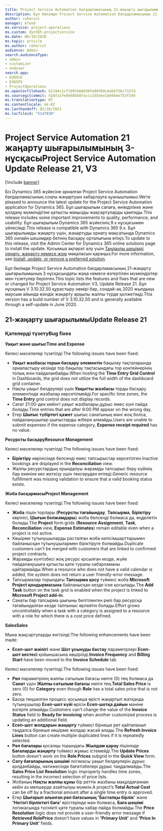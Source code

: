 ```yaml
---
title: Project Service Automation бағдарламасының 21-жаңарту шығарылымы 3-нұсқасындағы жаңалықтар немесе өзгерістер
description: Бұл бөлімде Project Service Automation бағдарламасының 21-жаңарту шығарылымының 3 нұсқасындағы қолжетімді мүмкіндіктер мен түзетулер берілген.
author: ruhercul
manager: kfend
ms.service: project-operations
ms.custom: dyn365-projectservice
ms.date: 06/19/2020
ms.topic: article
ms.author: ruhercul
audience: Admin
search.audienceType:
- admin
- customizer
- enduser
search.app:
- D365CE
- D365PS
- ProjectOperations
ms.openlocfilehash: b1194c1cf1997b68030fe88360c6ebb756c715fd
ms.sourcegitcommit: 418fa1fe9d605b8faccc2d5dee1b04b4e753f194
ms.translationtype: HT
ms.contentlocale: kk-KZ
ms.lasthandoff: 02/10/2021
ms.locfileid: "5147030"
---
```

# <a name="project-service-automation-update-release-21-v3"></a><span data-ttu-id="4bf33-103">Project Service Automation 21 жаңарту шығарылымының 3-нұсқасы</span><span class="sxs-lookup"><span data-stu-id="4bf33-103">Project Service Automation Update Release 21, V3</span></span>

[!include [banner](../includes/psa-now-project-operations.md)]

<span data-ttu-id="4bf33-104">Біз Dynamics 365 жүйесіне арналған Project Service Automation бағдарламасының соңғы жаңартуын хабарлауға қуаныштымыз.</span><span class="sxs-lookup"><span data-stu-id="4bf33-104">We’re pleased to announce the latest update for the Project Service Automation application for Dynamics 365.</span></span> <span data-ttu-id="4bf33-105">Бұл шығарылым сапаға, өнімділікке және қолдану мүмкіндігіне қатысты маңызды жақсартуларды қамтиды.</span><span class="sxs-lookup"><span data-stu-id="4bf33-105">This release includes some important improvements to quality, performance, and usability.</span></span> <span data-ttu-id="4bf33-106">Бұл шығарылым Dynamics 365 жүйесінің 9.x нұсқасымен үйлесімді.</span><span class="sxs-lookup"><span data-stu-id="4bf33-106">This release is compatible with Dynamics 365 9.x.</span></span> <span data-ttu-id="4bf33-107">Бұл шығарылымды жаңарту үшін, жаңартуды орнату мақсатында Dynamics 365 онлайн шешімдер бетінің басқару орталығына өтіңіз.</span><span class="sxs-lookup"><span data-stu-id="4bf33-107">To update to this release, visit the Admin Center for Dynamics 365 online solutions page to install the update.</span></span> <span data-ttu-id="4bf33-108">Қосымша ақпарат алу үшін [Таңдаулы шешімді орнату, жаңарту немесе жою](https://docs.microsoft.com/power-platform/admin/install-remove-preferred-solution) мақаласын қараңыз.</span><span class="sxs-lookup"><span data-stu-id="4bf33-108">For more information, see [Install, update, or remove a preferred solution](https://docs.microsoft.com/power-platform/admin/install-remove-preferred-solution).</span></span>

<span data-ttu-id="4bf33-109">Бұл бөлімде Project Service Automation бағдарламасының 21-жаңарту шығарылымының 3 нұсқасындағы жаңа немесе өзгертілен мүмкіндіктер мен түзетулер берілген.</span><span class="sxs-lookup"><span data-stu-id="4bf33-109">This topic lists the features and fixes that are new or changed for Project Service Automation V3, Update Release 21.</span></span> <span data-ttu-id="4bf33-110">Бұл нұсқаның V 3.10.32.50 құрастыру нөмірі бар, сондай-ақ 2020 жылдыңң маусым айында өзіндік жаңарту арқылы жалпы түрде қолжетімді.</span><span class="sxs-lookup"><span data-stu-id="4bf33-110">This version has a build number of V 3.10.32.50 and is generally available through a self-update in June 2020.</span></span>

## <a name="update-release-21"></a><span data-ttu-id="4bf33-111">21-жаңарту шығарылымы</span><span class="sxs-lookup"><span data-stu-id="4bf33-111">Update Release 21</span></span>

### <a name="bug-fixes"></a><span data-ttu-id="4bf33-112">Қателерді түзету</span><span class="sxs-lookup"><span data-stu-id="4bf33-112">Bug fixes</span></span>

<span data-ttu-id="4bf33-113">**Уақыт және шығыс**</span><span class="sxs-lookup"><span data-stu-id="4bf33-113">**Time and Expense**</span></span>

<span data-ttu-id="4bf33-114">Келесі мәселелер түзетілді:</span><span class="sxs-lookup"><span data-stu-id="4bf33-114">The following issues have been fixed:</span></span>

- <span data-ttu-id="4bf33-115">**Уақыт жазбасы торын басқару элементін** бақылау тақталарында орналастыру кезінде тор бақылау тақтасындағы тор контейнерінің толық енін пайдаланбайды.</span><span class="sxs-lookup"><span data-stu-id="4bf33-115">When hosting the **Time Entry Grid Control** in Dashboards, the grid does not utilize the full width of the dashboard grid container.</span></span>
- <span data-ttu-id="4bf33-116">Нақты уақыт белдеулері үшін **Уақытты жазбасы** торды басқару элементінде жазбалар көрсетілмейді.</span><span class="sxs-lookup"><span data-stu-id="4bf33-116">For specific time zones, the **Time Entry** grid control does not display records.</span></span>
- <span data-ttu-id="4bf33-117">Сағат 21:00-ден кейінгі уақыт жазбалары дұрыс емес күні пайда болады.</span><span class="sxs-lookup"><span data-stu-id="4bf33-117">Time entries that are after 9:00 PM appear on the wrong day.</span></span>
- <span data-ttu-id="4bf33-118">Егер **Шығыс түбіртегі қажет** шығыс санатының мәні жоқ болса, пайдаланушылар шығыстарды жібере алмайды.</span><span class="sxs-lookup"><span data-stu-id="4bf33-118">Users are unable to submit expenses if the expense category, **Expense receipt required** has no value.</span></span>

<span data-ttu-id="4bf33-119">**Ресурсты басқару**</span><span class="sxs-lookup"><span data-stu-id="4bf33-119">**Resource Management**</span></span>

<span data-ttu-id="4bf33-120">Келесі мәселелер түзетілді:</span><span class="sxs-lookup"><span data-stu-id="4bf33-120">The following issues have been fixed:</span></span>

- <span data-ttu-id="4bf33-121">**Біріктіру** көрінісінде белсенді емес тапсырыстар көрсетілген.</span><span class="sxs-lookup"><span data-stu-id="4bf33-121">Inactive bookings are displayed in the **Reconciliation** view.</span></span>
- <span data-ttu-id="4bf33-122">Жалпы ресурстардың орындалуы жарамды тапсырыс беру күйінің бар екеніне көз жеткізу үшін тексеруден өтпеді.</span><span class="sxs-lookup"><span data-stu-id="4bf33-122">Generic resource fulfillment was missing validation to ensure that a valid booking status exists.</span></span>

<span data-ttu-id="4bf33-123">**Жоба басқармасы**</span><span class="sxs-lookup"><span data-stu-id="4bf33-123">**Project Management**</span></span>

<span data-ttu-id="4bf33-124">Келесі мәселелер түзетілді:</span><span class="sxs-lookup"><span data-stu-id="4bf33-124">The following issues have been fixed:</span></span>

- <span data-ttu-id="4bf33-125">**Жоба** пішін торлары (**Ресурсты тағайындау**, **Тапсырма**, **Біріктіру** көрінісі, **Шығын болжамдары**) жоба белсенді болмаса да, өңделетін болады.</span><span class="sxs-lookup"><span data-stu-id="4bf33-125">The **Project** form grids (**Resource Assignment**, **Task**, **Reconciliation** view, **Expense Estimates**) remain editable even when a project is not active.</span></span>
- <span data-ttu-id="4bf33-126">Көшірме тұтынушыларды расталған жоба келісімшарттарымен байланысқан тұтынушылармен біріктіруге болмайды.</span><span class="sxs-lookup"><span data-stu-id="4bf33-126">Duplicate customers can't be merged with customers that are linked to confirmed project contracts.</span></span>
- <span data-ttu-id="4bf33-127">Жарамды күнтізбесі жоқ ресурс қосылған кезде, жүйе пайдаланушыға қатысты қате туралы хабарламаны қайтармайды.</span><span class="sxs-lookup"><span data-stu-id="4bf33-127">When a resource who does not have a valid calendar is added, the system does not return a user friendly-error message.</span></span>
- <span data-ttu-id="4bf33-128">Тапсырмалар торындағы **Тапсырма қосу** түймесі жоба **Microsoft Project қондырмасына** байланысқан кезде іске қосылады.</span><span class="sxs-lookup"><span data-stu-id="4bf33-128">The **Add Task** button on the task grid is enabled when the project is linked to **Microsoft Project add-in**.</span></span>
- <span data-ttu-id="4bf33-129">Санаты бар тапсырма шығыны белгіленген рөлі бар ресурсқа тағайындалған кезде талпыныс өрлейтін болады.</span><span class="sxs-lookup"><span data-stu-id="4bf33-129">Effort grows uncontrollably when a task with a category is assigned to a resource with a role for which there is a cost price defined.</span></span>

<span data-ttu-id="4bf33-130">**Sales**</span><span class="sxs-lookup"><span data-stu-id="4bf33-130">**Sales**</span></span>

<span data-ttu-id="4bf33-131">Мына жақсартуларды енгізілді:</span><span class="sxs-lookup"><span data-stu-id="4bf33-131">The following enhancements have been made:</span></span>

- <span data-ttu-id="4bf33-132">**Есеп-шот жиілігі** және **Шот ұсынуды бастау** параметрлері **Есеп-шот кестесі** қойыншасына көшірілді.</span><span class="sxs-lookup"><span data-stu-id="4bf33-132">**Invoice Frequency** and **Billing Start** have been moved to the **Invoice Schedule** tab.</span></span>

<span data-ttu-id="4bf33-133">Келесі мәселелер түзетілді:</span><span class="sxs-lookup"><span data-stu-id="4bf33-133">The following issues have been fixed:</span></span>

- <span data-ttu-id="4bf33-134">**Рөл** параметрінің жалпы сатылым бағасы нөлге (0) тең болмаса да **Санат** үшін **Жалпы сатылым бағасы** нөлге тең.</span><span class="sxs-lookup"><span data-stu-id="4bf33-134">**Total Sales Price** is zero (0) for **Category** even though **Role** has a total sales price that is not zero.</span></span>
- <span data-ttu-id="4bf33-135">Басқа теңшелген процесс қосымша өрісті жаңартып жатқанда тұтынушылар **Есеп-шот күйі** өрісін **Есеп-шотқа дайын** мәніне өзгерте алмайды.</span><span class="sxs-lookup"><span data-stu-id="4bf33-135">Customers can't change the value of the **Invoice Status** field to **Ready for invoicing** when another customized process is updating an additional field.</span></span>
- <span data-ttu-id="4bf33-136">**Есеп-шот жолдарын жаңарту** түймесі бірнеше рет қайталанып таңдалса бірнеше көшірме жолдар жасай алады.</span><span class="sxs-lookup"><span data-stu-id="4bf33-136">The **Refresh Invoice Lines** button can create multiple duplicated lines if it is repeatedly selected.</span></span>
- <span data-ttu-id="4bf33-137">**Рөл бағалары** қосалқы торындағы **Жылдам қарау** пішінінде **Бағаларды жаңарту** түймесі жұмыс істемейді.</span><span class="sxs-lookup"><span data-stu-id="4bf33-137">The **Update Prices** button doesn't work on the **Role Prices** subgrid in the **Quick View** form.</span></span>
- <span data-ttu-id="4bf33-138">**Сату бағаларының шешімі** логикасы уақыт белдеулерін дұрыс қолданбайды, нәтижесінде бағатізбелері дұрыс таңдалмайды.</span><span class="sxs-lookup"><span data-stu-id="4bf33-138">The **Sales Price List Resolution** logic improperly handles time zones, resulting in the incorrect selection of price lists.</span></span>
- <span data-ttu-id="4bf33-139">Жобаның **Нақты жалпы құны** бір реттік жазбаны мақұлдағаннан кейін аз мөлшерде азайтылуы мүмкін.</span><span class="sxs-lookup"><span data-stu-id="4bf33-139">A project’s **Total Actual Cost** can be off by a fractional amount after a single time entry is approved.</span></span>
- <span data-ttu-id="4bf33-140">Егер **Шығарып алынған рөл бағасының** **'Бастапқы бірлік'** және **'Негізгі бірліктегі баға'** өрістерінде мән болмаса, **Баға шешімі** логикасында түсінікті қате туралы хабар пайда болмайды.</span><span class="sxs-lookup"><span data-stu-id="4bf33-140">The **Price Resolution** logic does not provide a user-friendly error message if **Retrieved RolePrice** doesn't have values in **'Primary Unit'** and **'Price In Primary Unit'** fields.</span></span>
